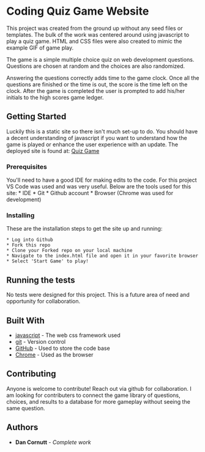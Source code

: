 # Coding Quiz Game Website
This project was created from the ground up without any seed files or templates. The bulk of the work was centered around using javascript to play a quiz game. HTML and CSS files were also created to mimic the example GIF of game play.

The game is a simple multiple choice quiz on web development questions. Questions are chosen at random and the choices are also randomized.

Answering the questions correctly adds time to the game clock. Once all the questions are finished or the time is out, the score is the time left on the clock. After the game is completed the user is prompted to add his/her initials to the high scores game ledger.

## Getting Started

Luckily this is a static site so there isn't much set-up to do. You should have a decent understanding of javascript if you want to understand how the game is played or enhance the user experience with an update. The deployed site is found at: [Quiz Game](https://dancornutt.github.io/UWB-04HW-Quiz/)

### Prerequisites

You'll need to have a good IDE for making edits to the code. For this project VS Code was used and was very useful.
Below are the tools used for this site:
    * IDE
    * Git
    * Github account
    * Browser (Chrome was used for development)

### Installing

These are the installation steps to get the site up and running:

    * Log into Github
    * Fork this repo
    * Clone your Forked repo on your local machine
    * Navigate to the index.html file and open it in your favorite browser
    * Select 'Start Game' to play!


## Running the tests

No tests were designed for this project. This is a future area of need and opportunity for collaboration.


## Built With

* [javascript](https://www.javascript.com/) - The web css framework used
* [git](https://git-scm.com/) - Version control
* [GitHub](https://github.com/) - Used to store the code base
* [Chrome](https://www.google.com/chrome/) - Used as the browser

## Contributing

Anyone is welcome to contribute! Reach out via github for collaboration. I am looking for contributers to connect the game library of questions, choices, and results to a database for more gameplay without seeing the same question.

## Authors

* **Dan Cornutt** - *Complete work*